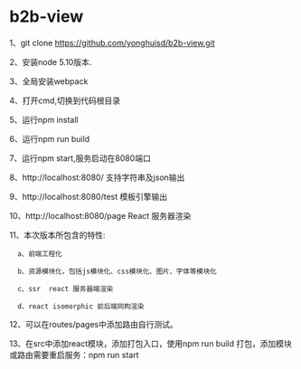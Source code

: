 # b2b-view
1、git clone https://github.com/yonghuisd/b2b-view.git

2、安装node 5.10版本.

3、全局安装webpack

4、打开cmd,切换到代码根目录

5、运行npm install 

6、运行npm run build

7、运行npm start,服务启动在8080端口

8、http://localhost:8080/ 支持字符串及json输出

9、http://localhost:8080/test 模板引擎输出

10、http://localhost:8080/page       React 服务器渲染

11、本次版本所包含的特性:

      a、前端工程化
   
      b、资源模块化，包括js模块化、css模块化、图片、字体等模块化

      c、ssr  react 服务器端渲染

      d、react isomorphic 前后端同构渲染

12、可以在routes/pages中添加路由自行测试。

13、在src中添加react模块，添加打包入口，使用npm run build 打包，添加模块或路由需要重启服务：npm run start
